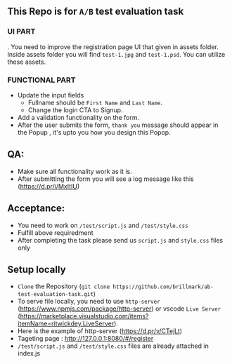 ## This Repo is for `A/B` test evaluation task

 ### UI PART
. You need to improve the registration page UI that given in assets folder. Inside assets folder you will find `test-1.jpg` and `test-1.psd`. You can utilize these assets.

### FUNCTIONAL PART
  - Update the input fields 
    - Fullname should be `First Name` and `Last Name`.
    - Change the login CTA to Signup.
  - Add a validation functionality on the form.
  - After the user submits the form, `thank you` message should appear in the Popup , it's upto you how you design this Popop.

## QA:
- Make sure all functionality work as it is.
- After submitting the form you will see a log message like this (https://d.pr/i/MxItIU)

## Acceptance: 
- You need to work on `/test/script.js` and `/test/style.css` 
- Fulfill above requiredment
- After completing the task please send us `script.js` and `style.css` files only

## Setup locally 
- `Clone` the Repository  (`git clone https://github.com/brillmark/ab-test-evaluation-task.git`)
- To serve file locally, you need to use `http-server` (https://www.npmjs.com/package/http-server) or  vscode `Live Server` (https://marketplace.visualstudio.com/items?itemName=ritwickdey.LiveServer).
- Here is the example of http-server (https://d.pr/v/CTejLt)
- Tageting page : http://127.0.0.1:8080/#/register
- `/test/script.js` and `/test/style.css` files are already attached in index.js





